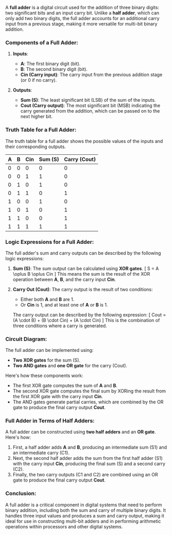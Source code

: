 A **full adder** is a digital circuit used for the addition of three binary digits: two significant bits and an input carry bit. Unlike a **half adder**, which can only add two binary digits, the full adder accounts for an additional carry input from a previous stage, making it more versatile for multi-bit binary addition.

### Components of a Full Adder:
1. **Inputs**:
   - **A**: The first binary digit (bit).
   - **B**: The second binary digit (bit).
   - **Cin (Carry input)**: The carry input from the previous addition stage (or 0 if no carry).

2. **Outputs**:
   - **Sum (S)**: The least significant bit (LSB) of the sum of the inputs.
   - **Cout (Carry output)**: The most significant bit (MSB) indicating the carry generated from the addition, which can be passed on to the next higher bit.

### Truth Table for a Full Adder:
The truth table for a full adder shows the possible values of the inputs and their corresponding outputs.

| A | B | Cin | Sum (S) | Carry (Cout) |
|---|---|-----|---------|--------------|
| 0 | 0 |  0  |    0    |      0       |
| 0 | 0 |  1  |    1    |      0       |
| 0 | 1 |  0  |    1    |      0       |
| 0 | 1 |  1  |    0    |      1       |
| 1 | 0 |  0  |    1    |      0       |
| 1 | 0 |  1  |    0    |      1       |
| 1 | 1 |  0  |    0    |      1       |
| 1 | 1 |  1  |    1    |      1       |

### Logic Expressions for a Full Adder:
The full adder's sum and carry outputs can be described by the following logic expressions:

1. **Sum (S)**:
   The sum output can be calculated using **XOR gates**.
   \[
   S = A \oplus B \oplus Cin
   \]
   This means the sum is the result of the XOR operation between **A**, **B**, and the carry input **Cin**.

2. **Carry Out (Cout)**:
   The carry output is the result of two conditions:
   - Either both **A** and **B** are 1.
   - Or **Cin** is 1, and at least one of **A** or **B** is 1.

   The carry output can be described by the following expression:
   \[
   Cout = (A \cdot B) + (B \cdot Cin) + (A \cdot Cin)
   \]
   This is the combination of three conditions where a carry is generated.

### Circuit Diagram:
The full adder can be implemented using:
- **Two XOR gates** for the sum (S).
- **Two AND gates** and **one OR gate** for the carry (Cout).

Here's how these components work:
- The first XOR gate computes the sum of **A** and **B**.
- The second XOR gate computes the final sum by XORing the result from the first XOR gate with the carry input **Cin**.
- The AND gates generate partial carries, which are combined by the OR gate to produce the final carry output **Cout**.

### Full Adder in Terms of Half Adders:
A full adder can be constructed using **two half adders** and an **OR gate**. Here's how:
1. First, a half adder adds **A** and **B**, producing an intermediate sum (S1) and an intermediate carry (C1).
2. Next, the second half adder adds the sum from the first half adder (S1) with the carry input **Cin**, producing the final sum (S) and a second carry (C2).
3. Finally, the two carry outputs (C1 and C2) are combined using an OR gate to produce the final carry output **Cout**.

### Conclusion:
A full adder is a critical component in digital systems that need to perform binary addition, including both the sum and carry of multiple binary digits. It handles three input values and produces a sum and carry output, making it ideal for use in constructing multi-bit adders and in performing arithmetic operations within processors and other digital systems.
